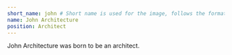 ```yaml
---
short_name: john # Short name is used for the image, follows the format "member_{short_name}.png"
name: John Architecture
position: Architect
---
```

John Architecture was born to be an architect.